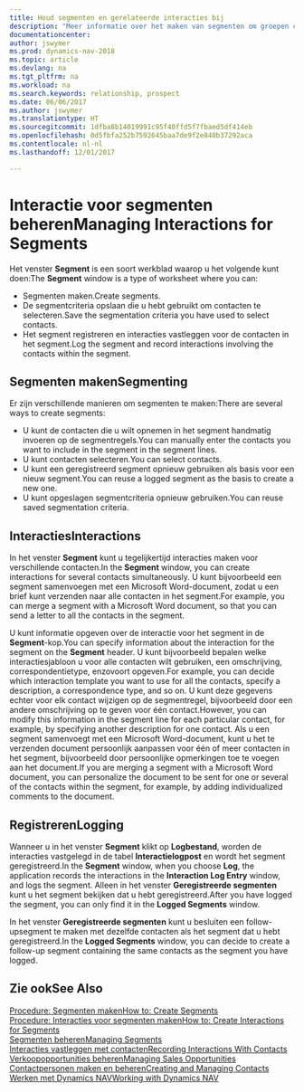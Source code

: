 ```yaml
---
title: Houd segmenten en gerelateerde interacties bij
description: "Meer informatie over het maken van segmenten om groepen contacten te definiëren en interacties op te geven voor segmenten."
documentationcenter: 
author: jswymer
ms.prod: dynamics-nav-2018
ms.topic: article
ms.devlang: na
ms.tgt_pltfrm: na
ms.workload: na
ms.search.keywords: relationship, prospect
ms.date: 06/06/2017
ms.author: jswymer
ms.translationtype: HT
ms.sourcegitcommit: 1dfba8b14019991c95f40ffd5f7fbaed5df414eb
ms.openlocfilehash: 0d5fbfa252b7592645baa7de9f2e840b37292aca
ms.contentlocale: nl-nl
ms.lasthandoff: 12/01/2017

---
```

# <a name="managing-interactions-for-segments"></a><span data-ttu-id="2ddd9-103">Interactie voor segmenten beheren</span><span class="sxs-lookup"><span data-stu-id="2ddd9-103">Managing Interactions for Segments</span></span>
<span data-ttu-id="2ddd9-104">Het venster **Segment** is een soort werkblad waarop u het volgende kunt doen:</span><span class="sxs-lookup"><span data-stu-id="2ddd9-104">The **Segment** window is a type of worksheet where you can:</span></span>

* <span data-ttu-id="2ddd9-105">Segmenten maken.</span><span class="sxs-lookup"><span data-stu-id="2ddd9-105">Create segments.</span></span>
* <span data-ttu-id="2ddd9-106">De segmentcriteria opslaan die u hebt gebruikt om contacten te selecteren.</span><span class="sxs-lookup"><span data-stu-id="2ddd9-106">Save the segmentation criteria you have used to select contacts.</span></span>
* <span data-ttu-id="2ddd9-107">Het segment registreren en interacties vastleggen voor de contacten in het segment.</span><span class="sxs-lookup"><span data-stu-id="2ddd9-107">Log the segment and record interactions involving the contacts within the segment.</span></span>

## <a name="segmenting"></a><span data-ttu-id="2ddd9-108">Segmenten maken</span><span class="sxs-lookup"><span data-stu-id="2ddd9-108">Segmenting</span></span>
<span data-ttu-id="2ddd9-109">Er zijn verschillende manieren om segmenten te maken:</span><span class="sxs-lookup"><span data-stu-id="2ddd9-109">There are several ways to create segments:</span></span>

* <span data-ttu-id="2ddd9-110">U kunt de contacten die u wilt opnemen in het segment handmatig invoeren op de segmentregels.</span><span class="sxs-lookup"><span data-stu-id="2ddd9-110">You can manually enter the contacts you want to include in the segment in the segment lines.</span></span>
* <span data-ttu-id="2ddd9-111">U kunt contacten selecteren.</span><span class="sxs-lookup"><span data-stu-id="2ddd9-111">You can select contacts.</span></span>
* <span data-ttu-id="2ddd9-112">U kunt een geregistreerd segment opnieuw gebruiken als basis voor een nieuw segment.</span><span class="sxs-lookup"><span data-stu-id="2ddd9-112">You can reuse a logged segment as the basis to create a new one.</span></span>
* <span data-ttu-id="2ddd9-113">U kunt opgeslagen segmentcriteria opnieuw gebruiken.</span><span class="sxs-lookup"><span data-stu-id="2ddd9-113">You can reuse saved segmentation criteria.</span></span>

## <a name="interactions"></a><span data-ttu-id="2ddd9-114">Interacties</span><span class="sxs-lookup"><span data-stu-id="2ddd9-114">Interactions</span></span>
<span data-ttu-id="2ddd9-115">In het venster **Segment** kunt u tegelijkertijd interacties maken voor verschillende contacten.</span><span class="sxs-lookup"><span data-stu-id="2ddd9-115">In the **Segment** window, you can create interactions for several contacts simultaneously.</span></span> <span data-ttu-id="2ddd9-116">U kunt bijvoorbeeld een segment samenvoegen met een Microsoft Word-document, zodat u een brief kunt verzenden naar alle contacten in het segment.</span><span class="sxs-lookup"><span data-stu-id="2ddd9-116">For example, you can merge a segment with a Microsoft Word document, so that you can send a letter to all the contacts in the segment.</span></span>

<span data-ttu-id="2ddd9-117">U kunt informatie opgeven over de interactie voor het segment in de **Segment**-kop.</span><span class="sxs-lookup"><span data-stu-id="2ddd9-117">You can specify information about the interaction for the segment on the **Segment** header.</span></span> <span data-ttu-id="2ddd9-118">U kunt bijvoorbeeld bepalen welke interactiesjabloon u voor alle contacten wilt gebruiken, een omschrijving, correspondentietype, enzovoort opgeven.</span><span class="sxs-lookup"><span data-stu-id="2ddd9-118">For example, you can decide which interaction template you want to use for all the contacts, specify a description, a correspondence type, and so on.</span></span> <span data-ttu-id="2ddd9-119">U kunt deze gegevens echter voor elk contact wijzigen op de segmentregel, bijvoorbeeld door een andere omschrijving op te geven voor één contact.</span><span class="sxs-lookup"><span data-stu-id="2ddd9-119">However, you can modify this information in the segment line for each particular contact, for example, by specifying another description for one contact.</span></span> <span data-ttu-id="2ddd9-120">Als u een segment samenvoegt met een Microsoft Word-document, kunt u het te verzenden document persoonlijk aanpassen voor één of meer contacten in het segment, bijvoorbeeld door persoonlijke opmerkingen toe te voegen aan het document.</span><span class="sxs-lookup"><span data-stu-id="2ddd9-120">If you are merging a segment with a Microsoft Word document, you can personalize the document to be sent for one or several of the contacts within the segment, for example, by adding individualized comments to the document.</span></span>

## <a name="logging"></a><span data-ttu-id="2ddd9-121">Registreren</span><span class="sxs-lookup"><span data-stu-id="2ddd9-121">Logging</span></span>
<span data-ttu-id="2ddd9-122">Wanneer u in het venster **Segment** klikt op **Logbestand**, worden de interacties vastgelegd in de tabel **Interactielogpost** en wordt het segment geregistreerd.</span><span class="sxs-lookup"><span data-stu-id="2ddd9-122">In the **Segment** window, when you choose **Log**, the application records the interactions in the **Interaction Log Entry** window, and logs the segment.</span></span> <span data-ttu-id="2ddd9-123">Alleen in het venster **Geregistreerde segmenten** kunt u het segment bekijken dat u hebt geregistreerd.</span><span class="sxs-lookup"><span data-stu-id="2ddd9-123">After you have logged the segment, you can only find it in the **Logged Segments** window.</span></span>

<span data-ttu-id="2ddd9-124">In het venster **Geregistreerde segmenten** kunt u besluiten een follow-upsegment te maken met dezelfde contacten als het segment dat u hebt geregistreerd.</span><span class="sxs-lookup"><span data-stu-id="2ddd9-124">In the **Logged Segments** window, you can decide to create a follow-up segment containing the same contacts as the segment you have logged.</span></span>

## <a name="see-also"></a><span data-ttu-id="2ddd9-125">Zie ook</span><span class="sxs-lookup"><span data-stu-id="2ddd9-125">See Also</span></span>
[<span data-ttu-id="2ddd9-126">Procedure: Segmenten maken</span><span class="sxs-lookup"><span data-stu-id="2ddd9-126">How to: Create Segments</span></span>](marketing-how-create-segment.md)  
[<span data-ttu-id="2ddd9-127">Procedure: Interacties voor segmenten maken</span><span class="sxs-lookup"><span data-stu-id="2ddd9-127">How to: Create Interactions for Segments</span></span>](marketing-how-create-interactions.md)  
[<span data-ttu-id="2ddd9-128">Segmenten beheren</span><span class="sxs-lookup"><span data-stu-id="2ddd9-128">Managing Segments</span></span>](marketing-segments.md)  
[<span data-ttu-id="2ddd9-129">Interacties vastleggen met contacten</span><span class="sxs-lookup"><span data-stu-id="2ddd9-129">Recording Interactions With Contacts</span></span>](marketing-interactions.md)  
[<span data-ttu-id="2ddd9-130">Verkoopopportunities beheren</span><span class="sxs-lookup"><span data-stu-id="2ddd9-130">Managing Sales Opportunities</span></span>](marketing-manage-sales-opportunities.md)  
[<span data-ttu-id="2ddd9-131">Contactpersonen maken en beheren</span><span class="sxs-lookup"><span data-stu-id="2ddd9-131">Creating and Managing Contacts</span></span>](marketing-contacts.md)  
[<span data-ttu-id="2ddd9-132">Werken met Dynamics NAV</span><span class="sxs-lookup"><span data-stu-id="2ddd9-132">Working with Dynamics NAV</span></span>](ui-work-product.md)

